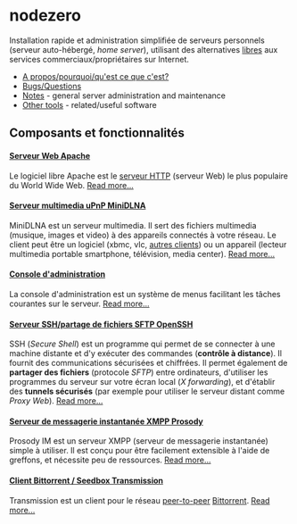 # nodezero

Installation rapide et administration simplifiée de serveurs personnels (serveur auto-hébergé, _home server_), utilisant des alternatives [libres](https://fr.wikipedia.org/wiki/Logiciel_libre) aux services commerciaux/propriétaires sur Internet.

 * [A propos/pourquoi/qu'est ce que c'est?](doc/about.md)
 * [Bugs/Questions](https://telecom.dmz.se/bugs/nodezero/issues)
 * [Notes](doc/notes.md) - general server administration and maintenance
 * [Other tools](Othertools.md) - related/useful software


## Composants et fonctionnalités

#### [Serveur Web Apache](doc/apache.md)
Le logiciel libre Apache est le [serveur HTTP](https://fr.wikipedia.org/wiki/Serveur_HTTP) (serveur Web) le plus populaire du World Wide Web. [Read more...](apache.md)


#### [Serveur multimedia uPnP MiniDLNA](doc/minidlna.md)
MiniDLNA est un serveur multimedia. Il sert des fichiers multimedia (musique, images et video) à des appareils connectés à votre réseau. Le client peut être un logiciel (xbmc, vlc, [autres clients](https://en.wikipedia.org/wiki/List_of_UPnP_AV_media_servers_and_clients#UPnP_AV_clients)) ou un appareil (lecteur multimedia portable smartphone, télévision, media center). [Read more...](minidlna.md)


#### [Console d'administration](doc/nodezero-admin.md)
La console d'administration est un système de menus facilitant les tâches courantes sur le serveur. [Read more...](nodezero-admin.md)

#### [Serveur SSH/partage de fichiers SFTP OpenSSH](doc/openssh.md)
SSH (_Secure Shell_) est un programme qui permet de se connecter à une machine distante et d'y exécuter des commandes (**contrôle à distance**). Il fournit des  communications sécurisées et chiffrées. Il permet également de **partager des fichiers** (protocole _SFTP_) entre ordinateurs, d'utiliser les programmes du serveur sur votre écran local (_X forwarding_), et d'établir des **tunnels sécurisés** (par exemple pour utiliser le serveur distant comme _Proxy Web_).
 [Read more...](openssh.md)



#### [Serveur de messagerie instantanée XMPP Prosody](doc/prosody.md)
Prosody IM est un serveur XMPP (serveur de messagerie instantanée) simple à utiliser. Il est conçu pour être facilement extensible à l'aide de greffons, et nécessite peu de ressources. [Read more...](prosody.md)


#### [Client Bittorrent / Seedbox Transmission](doc/transmission.md)
Transmission est un client pour le réseau [peer-to-peer](https://fr.wikipedia.org/wiki/Pair_%C3%A0_pair) [Bittorrent](https://fr.wikipedia.org/wiki/BitTorrent_%28protocole%29). [Read more...](transmission.md)


